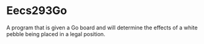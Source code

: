 # Eecs293Go
A program that is given a Go board and will determine the effects of a white pebble being placed in a legal position.
